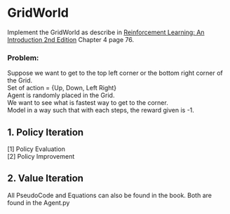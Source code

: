 # GridWorld

Implement the GridWorld as describe in [Reinforcement Learning: An Introduction 2nd Edition](https://www.amazon.co.jp/exec/obidos/ASIN/0262039249/hatena-blog-22/)
Chapter 4 page 76.<br>
### Problem: <br>
Suppose we want to get to the top left corner or the bottom right corner of the Grid. <br> 
Set of action = {Up, Down, Left Right}<br>
Agent is randomly placed in the Grid.<br>
We want to see what is fastest way to get to the corner.<br>
Model in a way such that with each steps, the reward given is -1.

## 1. Policy Iteration
[1] Policy Evaluation<br>
[2] Policy Improvement

## 2. Value Iteration
All PseudoCode and Equations can also be found in the book.
Both are found in the Agent.py 

